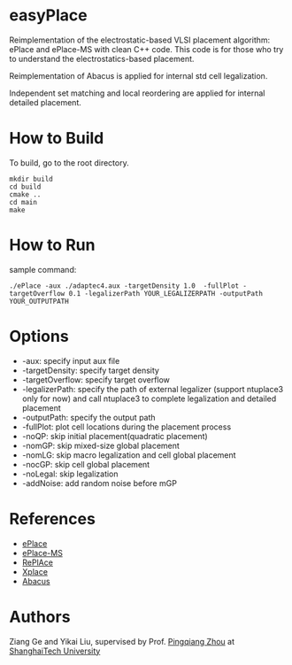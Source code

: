 # easyPlace
Reimplementation of the electrostatic-based VLSI placement algorithm: ePlace and ePlace-MS with clean C++ code. This code is for those who try to understand the electrostatics-based placement. 

Reimplementation of Abacus is applied for internal std cell legalization.

Independent set matching and local reordering are applied for internal detailed placement.

# How to Build
To build, go to the root directory.
```
mkdir build
cd build 
cmake .. 
cd main
make
```
# How to Run
sample command:
```
./ePlace -aux ./adaptec4.aux -targetDensity 1.0  -fullPlot -targetOverflow 0.1 -legalizerPath YOUR_LEGALIZERPATH -outputPath YOUR_OUTPUTPATH
```
# Options
* -aux: specify input aux file
* -targetDensity: specify target density
* -targetOverflow: specify target overflow
* -legalizerPath: specify the path of external legalizer (support ntuplace3 only for now) and call ntuplace3 to complete legalization and detailed placement
* -outputPath: specify the output path 
* -fullPlot: plot cell locations during the placement process
* -noQP: skip initial placement(quadratic placement)
* -nomGP: skip mixed-size global placement
* -nomLG: skip macro legalization and cell global placement
* -nocGP: skip cell global placement
* -noLegal: skip legalization
* -addNoise: add random noise before mGP

# References
* [ePlace](https://dl.acm.org/doi/10.1145/2699873)
* [ePlace-MS](https://ieeexplore.ieee.org/document/7008518)
* [RePlAce](https://ieeexplore.ieee.org/document/8418790)
* [Xplace](https://github.com/cuhk-eda/Xplace)
* [Abacus](https://dl.acm.org/doi/10.1145/1353629.1353640)

# Authors
Ziang Ge and Yikai Liu, supervised by Prof. [Pingqiang Zhou](https://faculty.sist.shanghaitech.edu.cn/faculty/zhoupq/home.html) at [ShanghaiTech University](https://www.shanghaitech.edu.cn/)
